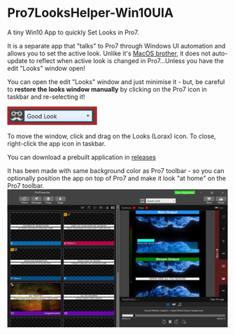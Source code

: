 # Pro7LooksHelper-Win10UIA
A tiny Win10 App to quickly Set Looks in Pro7.

It is a separate app that "talks" to Pro7 through Windows UI automation and allows you to set the active look.
Unlike it's [MacOS brother](https://github.com/greyshirtguy/Pro7LooksHelper-AppleScript), it does not auto-update to reflect when active look is changed in Pro7...Unless you have the edit "Looks" window open!

You can open the edit "Looks" window and just minimise it - but, be careful to **restore the looks window manually** by clicking on the Pro7 icon in taskbar and re-selecting it!

![Screenshot](Pro7LooksHelper-Win10UIA/Screenshot1.png)

To move the window, click and drag on the Looks (Lorax) icon. To close, right-click the app icon in taskbar.

You can download a prebuilt application in [releases](https://github.com/greyshirtguy/Pro7LooksHelper-Win10UIA/releases)

It has been made with same background color as Pro7 toolbar - so you can optionally position the app on top of Pro7 and make it look "at home" on the Pro7 toolbar.
![Screenshot](Pro7LooksHelper-Win10UIA/Screenshot-OverPro7.png)
